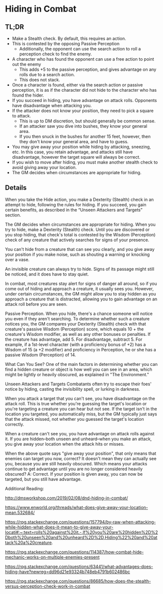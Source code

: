 # Hiding in Combat

## TL;DR

- Make a Stealth check. By default, this requires an action.
- This is contested by the opposing Passive Perception
  - Additionally, the opponent can use the search action to roll a perception check to find the enemy.
- A character who has found the opponent can use a free action to point out the enemy
  - This adds +5 to the passive perception, and gives advantage on any rolls due to a search action.
  - This does not stack.
- Once a character is found, either via the search action or passive perception, it is as if the character did not hide to the character who has found the hider.
- If you succeed in hiding, you have advantage on attack rolls. Opponents have disadvantage when attacking you.
- If the attacker does not know your position, they need to pick a square to attack. 
  - This is up to DM discretion, but should generally be common sense.
  - If an attacker saw you dive into bushes, they know your general area.
  - If you then snuck in the bushes for another 15 feet, however, then they don't know your general area, and have to guess.
- You may give away your position while hiding by attacking, sneezing, etc. In this case, you retain advantage, and attacks still have disadvantage, however the target square will always be correct. 
- If you wish to move after hiding, you must make another stealth check to avoid giving away your location. 
- The GM decides when circumstances are appropriate for hiding. 

## Details

When you take the Hide action, you make a Dexterity (Stealth) check in an attempt to hide, following the rules for hiding. If you succeed, you gain certain benefits, as described in the “Unseen Attackers and Targets” section.


The GM decides when circumstances are appropriate for hiding. When you try to hide, make a Dexterity (Stealth) check. Until you are discovered or you stop hiding, that check's total is contested by the Wisdom (Perception) check of any creature that actively searches for signs of your presence.

You can't hide from a creature that can see you clearly, and you give away your position if you make noise, such as shouting a warning or knocking over a vase.

An invisible creature can always try to hide. Signs of its passage might still be noticed, and it does have to stay quiet.

In combat, most creatures stay alert for signs of danger all around, so if you come out of hiding and approach a creature, it usually sees you. However, under certain circumstances, the GM might allow you to stay hidden as you approach a creature that is distracted, allowing you to gain advantage on an attack roll before you are seen.

Passive Perception. When you hide, there's a chance someone will notice you even if they aren't searching. To determine whether such a creature notices you, the GM compares your Dexterity (Stealth) check with that creature's passive Wisdom (Perception) score, which equals 10 + the creature's Wisdom modifier, as well as any other bonuses or penalties. If the creature has advantage, add 5. For disadvantage, subtract 5. For example, if a 1st-level character (with a proficiency bonus of +2) has a Wisdom of 15 (a +2 modifier) and proficiency in Perception, he or she has a passive Wisdom (Perception) of 14.

What Can You See? One of the main factors in determining whether you can find a hidden creature or object is how well you can see in an area, which might be lightly or heavily obscured, as explained in "The Environment."


Unseen Attackers and Targets
Combatants often try to escape their foes' notice by hiding, casting the invisibility spell, or lurking in darkness.

When you attack a target that you can't see, you have disadvantage on the attack roll. This is true whether you're guessing the target's location or you're targeting a creature you can hear but not see. If the target isn't in the location you targeted, you automatically miss, but the GM typically just says that the attack missed, not whether you guessed the target's location correctly.

When a creature can't see you, you have advantage on attack rolls against it. If you are hidden–both unseen and unheard–when you make an attack, you give away your location when the attack hits or misses.



When the above quote says "give away your position", that only means that enemies can target you now, correct? It doesn't mean they can actually see you, because you are still heavily obscured. Which means your attacks continue to get advantage until you are no longer considered heavily obscured? A: Correct. If your position is given away, you can now be targeted, but you still have advantage. 




Additional Reading:

http://dmsworkshop.com/2019/02/08/dnd-hiding-in-combat/

https://www.enworld.org/threads/what-does-give-away-your-location-mean.532684/

https://rpg.stackexchange.com/questions/157794/by-raw-when-attacking-while-hidden-what-does-it-mean-to-give-away-your-locati#:~:text=rolls%20against%20it.-,If%20you%20are%20hidden%2D%2Dboth%20unseen%20and%20unheard%2D%2D,Hiding%22%20and%20attack%20a%20creature. 

https://rpg.stackexchange.com/questions/114387/how-combat-hide-mechanic-works-on-multiple-enemies-present

https://rpg.stackexchange.com/questions/63441/what-advantages-does-hiding-have?newreg=dd96d21e93324b748eb4791b602486bc

https://rpg.stackexchange.com/questions/86685/how-does-the-stealth-versus-perception-check-work-in-combat